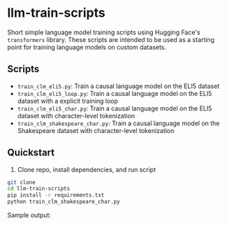 # llm-train-scripts

Short simple language model training scripts using Hugging Face's `transformers` library. These scripts are intended to be used as a starting point for training language models on custom datasets.

## Scripts

- `train_clm_eli5.py`: Train a causal language model on the ELI5 dataset
- `train_clm_eli5_loop.py`: Train a causal language model on the ELI5 dataset with a explicit training loop
- `train_clm_eli5_char.py`: Train a causal language model on the ELI5 dataset with character-level tokenization
- `train_clm_shakespeare_char.py`: Train a causal language model on the Shakespeare dataset with character-level tokenization

## Quickstart

1. Clone repo, install dependencies, and run script

```bash
git clone
cd llm-train-scripts
pip install -r requirements.txt
python train_clm_shakespeare_char.py
```

Sample output:

```

```
